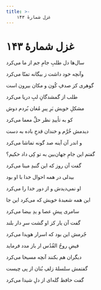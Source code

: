 ```yaml
---
title: >-
    غزل شمارهٔ ۱۴۳
---
```

# غزل شمارهٔ ۱۴۳

<div class="b" id="bn1"><div class="m1"><p>سال‌ها دل طلبِ جامِ جم از ما می‌کرد</p></div>
<div class="m2"><p>وآنچه خود داشت ز بیگانه تمنّا می‌کرد</p></div></div>
<div class="b" id="bn2"><div class="m1"><p>گوهری کز صدفِ کُون و مکان بیرون است</p></div>
<div class="m2"><p>طلب از گمشدگانِ لبِ دریا می‌کرد</p></div></div>
<div class="b" id="bn3"><div class="m1"><p>مشکلِ خویش بَرِ پیرِ مُغان بُردم دوش</p></div>
<div class="m2"><p>کو به تأییدِ نظر حلِّ معما می‌کرد</p></div></div>
<div class="b" id="bn4"><div class="m1"><p>دیدمش خُرَّم و خندان قدحِ باده به دست</p></div>
<div class="m2"><p>و اندر آن آینه صد گونه تماشا می‌کرد</p></div></div>
<div class="b" id="bn5"><div class="m1"><p>گفتم این جامِ جهان‌بین به تو کِی داد حکیم؟</p></div>
<div class="m2"><p>گفت آن روز که این گنبدِ مینا می‌کرد</p></div></div>
<div class="b" id="bn6"><div class="m1"><p>بیدلی در همه احوال خدا با او بود</p></div>
<div class="m2"><p>او نمی‌دیدش و از دور خدا را می‌کرد</p></div></div>
<div class="b" id="bn7"><div class="m1"><p>این همه شعبدهٔ خویش که می‌کرد این جا</p></div>
<div class="m2"><p>سامری پیشِ عصا و یدِ بیضا می‌کرد</p></div></div>
<div class="b" id="bn8"><div class="m1"><p>گفت آن یار کز او گشت سرِ دار بلند</p></div>
<div class="m2"><p>جُرمش این بود که اسرار هویدا می‌کرد</p></div></div>
<div class="b" id="bn9"><div class="m1"><p>فیضِ روحُ القُدُس ار باز مدد فرماید</p></div>
<div class="m2"><p>دیگران هم بکنند آنچه مسیحا می‌کرد</p></div></div>
<div class="b" id="bn10"><div class="m1"><p>گفتمش سلسلهٔ زلفِ بُتان از پی چیست</p></div>
<div class="m2"><p>گفت حافظ گله‌ای از دلِ شیدا می‌کرد</p></div></div>